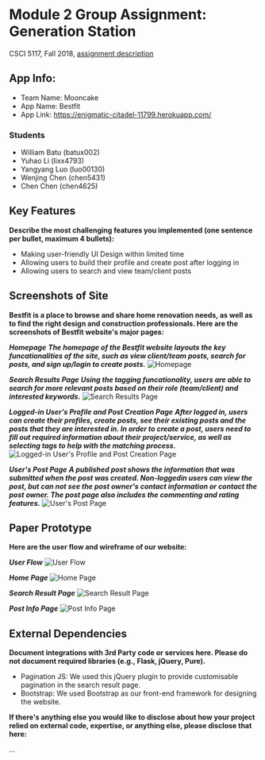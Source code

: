 # Module 2 Group Assignment: Generation Station

CSCI 5117, Fall 2018, [assignment description](https://docs.google.com/document/d/1HhB-96IZ-u5VlfBfdsy9-pkB59zzAapvW1MNsgvQq6M/edit)

## App Info:

* Team Name: Mooncake
* App Name: Bestfit
* App Link: https://enigmatic-citadel-11799.herokuapp.com/

### Students

* William Batu (batux002)
* Yuhao Li (lixx4793)
* Yangyang Luo (luo00130)
* Wenjing Chen (chen5431)
* Chen Chen (chen4625)


## Key Features

**Describe the most challenging features you implemented
(one sentence per bullet, maximum 4 bullets):**

* Making user-friendly UI Design within limited time
* Allowing users to build their profile and create post after logging in
* Allowing users to search and view team/client posts


## Screenshots of Site

<!-- **[Add a screenshot of each key page (maximum 4)](https://stackoverflow.com/questions/10189356/how-to-add-screenshot-to-readmes-in-github-repository)
along with a very brief caption:**

![](https://media.giphy.com/media/XIqCQx02E1U9W/giphy.gif) -->

**Bestfit is a place to browse and share home renovation needs, as well as to find the right design and construction professionals. Here are the screenshots of Bestfit website's major pages:**

***Homepage***
***The homepage of the Bestfit website layouts the key funcationalities of the site, such as view client/team posts, search for posts, and sign up/login to create posts.***
![Homepage](/website_screenshots/Bestfit_homepage.png?raw=true "Homepage")

***Search Results Page***
***Using the tagging funcationality, users are able to search for more relevant posts based on their role (team/client) and interested keywords.***
![Search Results Page](/website_screenshots/Bestfit_homepage.png?raw=true "Search Results Page")

***Logged-in User's Profile and Post Creation Page***
***After logged in, users can create their profiles, create posts, see their existing posts and the posts that they are interested in. In order to create a post, users need to fill out required information about their project/service, as well as selecting tags to help with the matching process.***
![Logged-in User's Profile and Post Creation Page](/website_screenshots/Bestfit_profile.png?raw=true "Logged-in User's Profile and Post Creation Page")

***User's Post Page***
***A published post shows the information that was submitted when the post was created. Non-loggedin users can view the post, but can not see the post owner's contact information or contact the post owner. The post page also includes the commenting and rating features.***
![User's Post Page](/website_screenshots/Bestfit_post.png?raw=true "User's Post Page")



## Paper Prototype

<!-- **[Add images/photos that show your paper prototype (maximum 4)](https://stackoverflow.com/questions/10189356/how-to-add-screenshot-to-readmes-in-github-repository) along with a very brief caption:**

![](https://media.giphy.com/media/3oEdv1EbS2Ss1NvrUc/giphy.gif) -->

**Here are the user flow and wireframe of our website:**

***User Flow***
![User Flow](/webDesign/1_userFlow.png?raw=true "User Flow")

***Home Page***
![Home Page](/webDesign/2_homePage.png?raw=true "Home Page")

***Search Result Page***
![Search Result Page](/webDesign/3_searchResult.png?raw=true "Search Result Page")

***Post Info Page***
![Post Info Page](/webDesign/4_postInfoPage.png?raw=true "Post Info Page")




## External Dependencies

**Document integrations with 3rd Party code or services here.
Please do not document required libraries (e.g., Flask, jQuery, Pure).**

* Pagination JS: We used this jQuery plugin to provide customisable pagination in the search result page.
* Bootstrap: We used Bootstrap as our front-end framework for designing the website.

**If there's anything else you would like to disclose about how your project
relied on external code, expertise, or anything else, please disclose that
here:**

...
